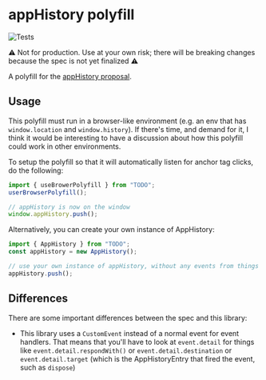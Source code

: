 # appHistory polyfill

![Tests](https://github.com/frehner/appHistory/workflows/Tests/badge.svg)

⚠️ Not for production. Use at your own risk; there will be breaking changes because the spec is not yet finalized ⚠️

A polyfill for the [appHistory proposal](https://github.com/WICG/app-history).

## Usage

This polyfill must run in a browser-like environment (e.g. an env that has `window.location` and `window.history`). If there's time, and demand for it, I think it would be interesting to have a discussion about how this polyfill could work in other environments.

To setup the polyfill so that it will automatically listen for anchor tag clicks, do the following:

```js
import { useBrowerPolyfill } from "TODO";
userBrowserPolyfill();

// appHistory is now on the window
window.appHistory.push();
```

Alternatively, you can create your own instance of AppHistory:

```js
import { AppHistory } from "TODO";
const appHistory = new AppHistory();

// use your own instance of appHistory, without any events from things like anchor tags
appHistory.push();
```

## Differences

There are some important differences between the spec and this library:

- This library uses a `CustomEvent` instead of a normal event for event handlers. That means that you'll have to look at `event.detail` for things like `event.detail.respondWith()` or `event.detail.destination` or `event.detail.target` (which is the AppHistoryEntry that fired the event, such as `dispose`)
